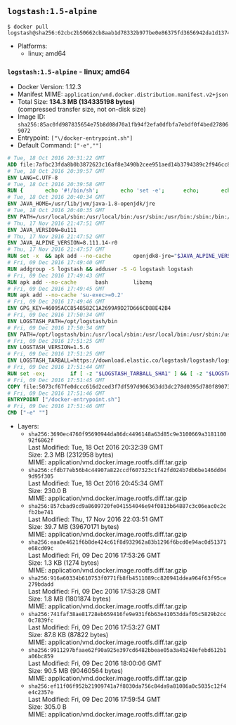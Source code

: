 ## `logstash:1.5-alpine`

```console
$ docker pull logstash@sha256:62cbc2b50662cb8aab1d78332b977be0e86375fd3656942da1d137409ce99405
```

-	Platforms:
	-	linux; amd64

### `logstash:1.5-alpine` - linux; amd64

-	Docker Version: 1.12.3
-	Manifest MIME: `application/vnd.docker.distribution.manifest.v2+json`
-	Total Size: **134.3 MB (134335198 bytes)**  
	(compressed transfer size, not on-disk size)
-	Image ID: `sha256:85ac0fd987835654e75b8d08d70a1fb94f2efa0dfbfa7ebdf0f4bed278069072`
-	Entrypoint: `["\/docker-entrypoint.sh"]`
-	Default Command: `["-e",""]`

```dockerfile
# Tue, 18 Oct 2016 20:31:22 GMT
ADD file:7afbc23fda8b0b3872623c16af8e3490b2cee951aed14b3794389c2f946cc8c7 in / 
# Tue, 18 Oct 2016 20:39:57 GMT
ENV LANG=C.UTF-8
# Tue, 18 Oct 2016 20:39:58 GMT
RUN { 		echo '#!/bin/sh'; 		echo 'set -e'; 		echo; 		echo 'dirname "$(dirname "$(readlink -f "$(which javac || which java)")")"'; 	} > /usr/local/bin/docker-java-home 	&& chmod +x /usr/local/bin/docker-java-home
# Tue, 18 Oct 2016 20:40:34 GMT
ENV JAVA_HOME=/usr/lib/jvm/java-1.8-openjdk/jre
# Tue, 18 Oct 2016 20:40:35 GMT
ENV PATH=/usr/local/sbin:/usr/local/bin:/usr/sbin:/usr/bin:/sbin:/bin:/usr/lib/jvm/java-1.8-openjdk/jre/bin:/usr/lib/jvm/java-1.8-openjdk/bin
# Thu, 17 Nov 2016 21:47:51 GMT
ENV JAVA_VERSION=8u111
# Thu, 17 Nov 2016 21:47:52 GMT
ENV JAVA_ALPINE_VERSION=8.111.14-r0
# Thu, 17 Nov 2016 21:47:57 GMT
RUN set -x 	&& apk add --no-cache 		openjdk8-jre="$JAVA_ALPINE_VERSION" 	&& [ "$JAVA_HOME" = "$(docker-java-home)" ]
# Fri, 09 Dec 2016 17:49:40 GMT
RUN addgroup -S logstash && adduser -S -G logstash logstash
# Fri, 09 Dec 2016 17:49:43 GMT
RUN apk add --no-cache 		bash 		libzmq
# Fri, 09 Dec 2016 17:49:45 GMT
RUN apk add --no-cache 'su-exec>=0.2'
# Fri, 09 Dec 2016 17:49:46 GMT
ENV GPG_KEY=46095ACC8548582C1A2699A9D27D666CD88E42B4
# Fri, 09 Dec 2016 17:50:34 GMT
ENV LOGSTASH_PATH=/opt/logstash/bin
# Fri, 09 Dec 2016 17:50:34 GMT
ENV PATH=/opt/logstash/bin:/usr/local/sbin:/usr/local/bin:/usr/sbin:/usr/bin:/sbin:/bin:/usr/lib/jvm/java-1.8-openjdk/jre/bin:/usr/lib/jvm/java-1.8-openjdk/bin
# Fri, 09 Dec 2016 17:51:25 GMT
ENV LOGSTASH_VERSION=1.5.6
# Fri, 09 Dec 2016 17:51:25 GMT
ENV LOGSTASH_TARBALL=https://download.elastic.co/logstash/logstash/logstash-1.5.6.tar.gz LOGSTASH_TARBALL_ASC= LOGSTASH_TARBALL_SHA1=f3e4342f496e0d7e709de231daf624eb1fd80873
# Fri, 09 Dec 2016 17:51:44 GMT
RUN set -ex; 		if [ -z "$LOGSTASH_TARBALL_SHA1" ] && [ -z "$LOGSTASH_TARBALL_ASC" ]; then 		echo >&2 'error: have neither a SHA1 _or_ a signature file -- cannot verify download!'; 		exit 1; 	fi; 		apk add --no-cache --virtual .fetch-deps 		ca-certificates 		gnupg 		openssl 		tar 	; 		wget -O logstash.tar.gz "$LOGSTASH_TARBALL"; 		if [ "$LOGSTASH_TARBALL_SHA1" ]; then 		echo "$LOGSTASH_TARBALL_SHA1 *logstash.tar.gz" | sha1sum -c -; 	fi; 		if [ "$LOGSTASH_TARBALL_ASC" ]; then 		wget -O logstash.tar.gz.asc "$LOGSTASH_TARBALL_ASC"; 		export GNUPGHOME="$(mktemp -d)"; 		gpg --keyserver ha.pool.sks-keyservers.net --recv-keys "$GPG_KEY"; 		gpg --batch --verify logstash.tar.gz.asc logstash.tar.gz; 		rm -r "$GNUPGHOME" logstash.tar.gz.asc; 	fi; 		dir="$(dirname "$LOGSTASH_PATH")"; 		mkdir -p "$dir"; 	tar -xf logstash.tar.gz --strip-components=1 -C "$dir"; 	rm logstash.tar.gz; 		apk del .fetch-deps; 		export LS_SETTINGS_DIR="$dir/config"; 	if [ -f "$LS_SETTINGS_DIR/log4j2.properties" ]; then 		cp "$LS_SETTINGS_DIR/log4j2.properties" "$LS_SETTINGS_DIR/log4j2.properties.dist"; 		truncate -s 0 "$LS_SETTINGS_DIR/log4j2.properties"; 	fi; 		for userDir in 		"$dir/config" 		"$dir/data" 	; do 		if [ -d "$userDir" ]; then 			chown -R logstash:logstash "$userDir"; 		fi; 	done; 		logstash --version
# Fri, 09 Dec 2016 17:51:45 GMT
COPY file:5073cf67fe0dccc616d2ced3f7df597d906363dd3dc278d0395d780f89073ce8 in / 
# Fri, 09 Dec 2016 17:51:46 GMT
ENTRYPOINT ["/docker-entrypoint.sh"]
# Fri, 09 Dec 2016 17:51:46 GMT
CMD ["-e" ""]
```

-	Layers:
	-	`sha256:3690ec4760f95690944da86dc4496148a63d85c9e3100669a318110092f6862f`  
		Last Modified: Tue, 18 Oct 2016 20:32:39 GMT  
		Size: 2.3 MB (2312958 bytes)  
		MIME: application/vnd.docker.image.rootfs.diff.tar.gzip
	-	`sha256:cfdb77eb56b4c44907a822ccdf607323c1f42fd024b7db6be146dd049d95f305`  
		Last Modified: Tue, 18 Oct 2016 20:45:34 GMT  
		Size: 230.0 B  
		MIME: application/vnd.docker.image.rootfs.diff.tar.gzip
	-	`sha256:857cbad9cd9a8609720fe041554046e94f0813b64887c3c06eac0c2cfb2be741`  
		Last Modified: Thu, 17 Nov 2016 22:03:51 GMT  
		Size: 39.7 MB (39670171 bytes)  
		MIME: application/vnd.docker.image.rootfs.diff.tar.gzip
	-	`sha256:eaa0e4621f6b8de424c61f8d932962a83b1296f6bcd0e94ac0d51371e68cd09c`  
		Last Modified: Fri, 09 Dec 2016 17:53:26 GMT  
		Size: 1.3 KB (1274 bytes)  
		MIME: application/vnd.docker.image.rootfs.diff.tar.gzip
	-	`sha256:916a60334b610753f0771fb8fb4511089cc820941ddea964f63f95ce279bdadd`  
		Last Modified: Fri, 09 Dec 2016 17:53:28 GMT  
		Size: 1.8 MB (1801874 bytes)  
		MIME: application/vnd.docker.image.rootfs.diff.tar.gzip
	-	`sha256:741faf38ae81728eb659416fe9e931f6b63e41053ddaf05c5829b2cc0c7839fc`  
		Last Modified: Fri, 09 Dec 2016 17:53:27 GMT  
		Size: 87.8 KB (87822 bytes)  
		MIME: application/vnd.docker.image.rootfs.diff.tar.gzip
	-	`sha256:9911297bfaae62f90a925e397cd6482bbeae05a3a4b248efebd612b1a06bc859`  
		Last Modified: Fri, 09 Dec 2016 18:00:06 GMT  
		Size: 90.5 MB (90460564 bytes)  
		MIME: application/vnd.docker.image.rootfs.diff.tar.gzip
	-	`sha256:ef11f06f952b21909741a7f8030da756c84da9a81086a0c5035c12f4e4c2357e`  
		Last Modified: Fri, 09 Dec 2016 17:59:54 GMT  
		Size: 305.0 B  
		MIME: application/vnd.docker.image.rootfs.diff.tar.gzip

